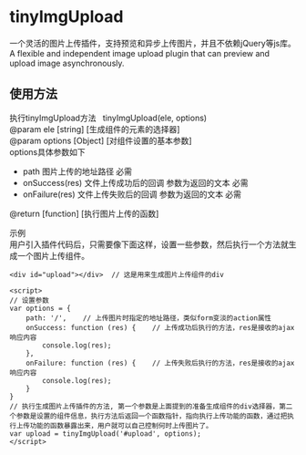 # tinyImgUpload
一个灵活的图片上传插件，支持预览和异步上传图片，并且不依赖jQuery等js库。   
A flexible and independent image upload plugin that can preview and upload image asynchronously.   

## 使用方法   
执行tinyImgUpload方法   
tinyImgUpload(ele, options)   
@param ele [string] [生成组件的元素的选择器]    
@param options [Object] [对组件设置的基本参数]   
options具体参数如下   
 * path 图片上传的地址路径 必需
 * onSuccess(res) 文件上传成功后的回调 参数为返回的文本 必需
 * onFailure(res) 文件上传失败后的回调 参数为返回的文本 必需   
 
@return [function] [执行图片上传的函数]
 
示例   
用户引入插件代码后，只需要像下面这样，设置一些参数，然后执行一个方法就生成一个图片上传组件。
```
<div id="upload"></div>  // 这是用来生成图片上传组件的div
```
```
<script>
// 设置参数
var options = {
    path: '/',    // 上传图片时指定的地址路径，类似form变淡的action属性
    onSuccess: function (res) {    // 上传成功后执行的方法，res是接收的ajax响应内容
        console.log(res);  
    },
    onFailure: function (res) {    // 上传失败后执行的方法，res是接收的ajax响应内容
        console.log(res);
    }
}
// 执行生成图片上传插件的方法, 第一个参数是上面提到的准备生成组件的div选择器，第二个参数是设置的组件信息，执行方法后返回一个函数指针，指向执行上传功能的函数，通过把执行上传功能的函数暴露出来，用户就可以自己控制何时上传图片了。
var upload = tinyImgUpload('#upload', options);  
</script>
```   
